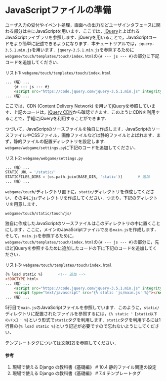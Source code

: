 # JavaScriptファイルの準備

ユーザ入力の受付やイベント処理，画面への出力などユーザインタフェースに関わる部分は主にJavaScriptを用います．ここでは，<a href="https://jquery.com/">jQuery</a>とよばれるJavaScriptライブラリを参照します．jQueryを用いることで，JavaScriptコードをより簡単に記述できるようになります．本チュートリアルでは，`jquery-3.5.1.min.js`を用います．`jquery-3.5.1.min.js`を参照するために`webgame/touch/templates/touch/index.html`の`{# --- js --- #}`の部分に下記コードを追加してください．

リスト1: `webgame/touch/templates/touch/index.html`
```html
...（略）...
    {# --- js --- #}
    <script src="https://code.jquery.com/jquery-3.5.1.min.js" integrity="sha256-9/aliU8dGd2tb6OSsuzixeV4y/faTqgFtohetphbbj0=" crossorigin="anonymous"></script> <!-- 追加 -->
...（略）...
```

ここでは，CDN (Content Delivery Network) を用いてjQueryを参照しています．上記のコードは，<a href="https://code.jquery.com/">jQuery CDN</a>から確認できます．このようにCDNを利用することで，手軽にjQueryを利用することができます．

つづいて，JavaScriptのソースファイルを独自に作成します．JavaScriptのソースファイルやCSSファイル，画像ファイルなどは静的ファイルとよばれます．まず，静的ファイルの配置ディレクトリを設定します．`webgame/webgame/settings.py`に下記のコードを追加してください．

リスト2: `webgame/webgame/settings.py`
```py
...（略）...
STATIC_URL = '/static/'
STATICFILES_DIRS = [os.path.join(BASE_DIR, 'static')]       # 追加
...（略）...
```

`webgame/touch/`ディレクトリ直下に，`static/`ディレクトリを作成してください．その中に`js/`ディレクトリを作成してください．つまり，下記のディレクトリを用意します．

`webgame/touch/static/touch/js/`

独自に作成したJavaScriptのソースファイルはこのディレクトリの中に置くことにします．ここに，メインのJavaScriptファイルである`main.js`を作成します．そして，`main.js`を参照するために，`webgame/touch/templates/touch/index.html`の`{# --- js --- #}`の部分に，先ほどjQueryを参照するために追加したコードの下に下記のコードを追加してください．

リスト3: `webgame/touch/templates/touch/index.html`
```html
{% load static %}       <!-- 追加 -->
<!DOCTYPE html>
...（略）...
    <script src="https://code.jquery.com/jquery-3.5.1.min.js" integrity="sha256-9/aliU8dGd2tb6OSsuzixeV4y/faTqgFtohetphbbj0=" crossorigin="anonymous"></script>
    <script type="text/javascript" src="{% static 'js/main.js' %}"></script>                                                                                    <!-- 追加 -->
...（略）...
```

5行目で`main.js`のJavaScriptファイルを参照しています．このように，`static/`ディレクトリに配置されたファイルを参照するには，`{% static '【static以下のパス】' %}`という形式で`static`タグを利用します．`static`タグを利用するには1行目の`{% load static %}`という記述が必要ですので忘れないようにしてください．

テンプレートタグについては文献[2]を参照してください．

#### 参考
1. 現場で使える Django の教科書《基礎編》 # 10.4 静的ファイル関連の設定
1. 現場で使える Django の教科書《基礎編》 # 7.4 テンプレートタグ
